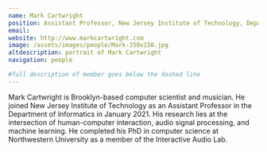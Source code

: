 ```yaml
---
name: Mark Cartwright
position: Assistant Professor, New Jersey Institute of Technology, Department of Informatics
email: 
website: http://www.markcartwright.com
image: /assets/images/people/Mark-150x150.jpg
altdescription: portrait of Mark Cartwright
navigation: people

#full description of member goes below the dashed line
---
```

Mark Cartwright is Brooklyn-based computer scientist and musician. He joined New Jersey Institute of Technology as an Assistant Professor in the Department of Informatics in January 2021. His research lies at the intersection of human-computer interaction, audio signal processing, and machine learning. He completed his PhD in computer science at Northwestern University as a member of the Interactive Audio Lab.